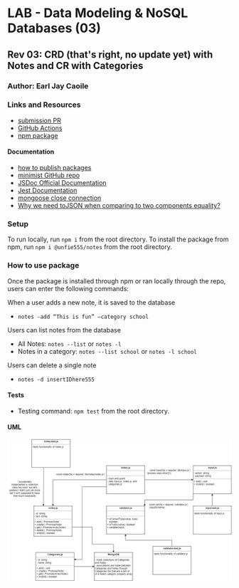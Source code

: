 # LAB - Data Modeling & NoSQL Databases (03)

## Rev 03: CRD (that's right, no update yet) with Notes and CR with Categories

### Author: Earl Jay Caoile

### Links and Resources

- [submission PR](https://github.com/earljay-caoile-401-advanced-javascript/notes/pull/2)
- [GitHub Actions](https://github.com/earljay-caoile-401-advanced-javascript/notes/actions)
- [npm package](https://www.npmjs.com/package/@unfie555/notes)

#### Documentation

- [how to publish packages](https://zellwk.com/blog/publish-to-npm/)
- [minimist GitHub repo](https://github.com/substack/minimist)
- [JSDoc Official Documentation](https://jsdoc.app/about-getting-started.html)
- [Jest Documentation](https://jestjs.io/docs/en/configuration)
- [mongoose close connection](https://stackoverflow.com/questions/15999999/mongoose-close-connection/16000730#16000730)
- [Why we need toJSON when comparing to two components equality?](https://stackoverflow.com/questions/47361668/why-we-need-tojson-when-comparing-to-two-components-equality)

### Setup

To run locally, run `npm i` from the root directory.
To install the package from npm, run `npm i @unfie555/notes` from the root directory.

### How to use package

Once the package is installed through npm or ran locally through the repo, users can enter the following commands:

When a user adds a new note, it is saved to the database
- `notes -add “This is fun” –category school`

Users can list notes from the database
- All Notes: `notes --list` or `notes -l`
- Notes in a category: `notes --list school` or `notes -l school`

Users can delete a single note
- `notes -d insertIDhere555`

#### Tests

- Testing command: `npm test` from the root directory.

#### UML

![UML Image](lab-03-uml.jpg "uml diagram")